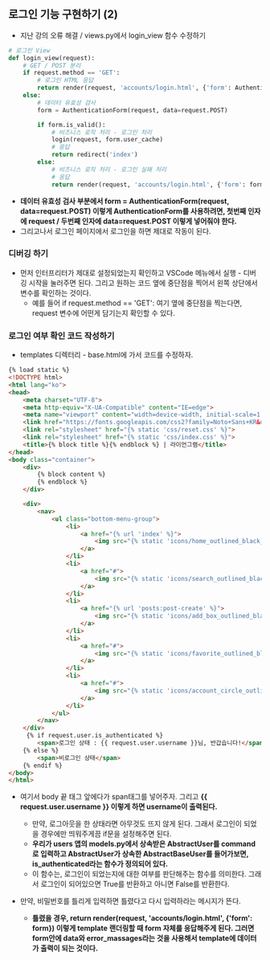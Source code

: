 ## 로그인 기능 구현하기 (2)
- 지난 강의 오류 해결 / views.py에서 login_view 함수 수정하기

```python
# 로그인 View
def login_view(request):
    # GET / POST 분리
    if request.method == 'GET':
        # 로그인 HTML 응답
        return render(request, 'accounts/login.html', {'form': AuthenticationForm()})
    else:
        # 데이터 유효성 검사
        form = AuthenticationForm(request, data=request.POST)

        if form.is_valid():
            # 비즈니스 로직 처리 - 로그인 처리
            login(request, form.user_cache)
            # 응답 
            return redirect('index')
        else:
            # 비즈니스 로직 처리 - 로그인 실패 처리
            # 응답
            return render(request, 'accounts/login.html', {'form': form})
```

- **데이터 유효성 검사 부분에서 form = AuthenticationForm(request, data=request.POST) 이렇게 AuthenticationForm를 사용하려면, 첫번째 인자에 request / 두번째 인자에 data=request.POST 이렇게 넣어줘야 한다.**
- 그리고나서 로그인 페이지에서 로그인을 하면 제대로 작동이 된다.


### 디버깅 하기
- 먼저 인터프리터가 제대로 설정되었는지 확인하고 VSCode 메뉴에서 실행 - 디버깅 시작을 눌러주면 된다. 그리고 원하는 코드 옆에 중단점을 찍어서 왼쪽 상단에서 변수를 확인하는 것이다. 
  - 예를 들어 if request.method == 'GET': 여기 옆에 중단점을 찍는다면, request 변수에 어떤게 담기는지 확인할 수 있다.



### 로그인 여부 확인 코드 작성하기
- templates 디렉터리 - base.html에 가서 코드를 수정하자. 

```html
{% load static %}
<!DOCTYPE html>
<html lang="ko">
<head>
    <meta charset="UTF-8">
    <meta http-equiv="X-UA-Compatible" content="IE=edge">
    <meta name="viewport" content="width=device-width, initial-scale=1.0">
    <link href="https://fonts.googleapis.com/css2?family=Noto+Sans+KR&display=swap" rel="stylesheet">
    <link rel="stylesheet" href="{% static 'css/reset.css' %}">
    <link rel="stylesheet" href="{% static 'css/index.css' %}">
    <title>{% block title %}{% endblock %} | 라이언그램</title>
</head>
<body class="container">
    <div>
        {% block content %}
        {% endblock %}
    </div>

    <div>
        <nav>
            <ul class="bottom-menu-group">
                <li>
                    <a href="{% url 'index' %}">
                        <img src="{% static 'icons/home_outlined_black_36dp.svg' %}" alt="홈"/>
                    </a>
                </li>
                <li>
                    <a href="#">
                        <img src="{% static 'icons/search_outlined_black_36dp.svg' %}" alt="검색"/>
                    </a>
                </li>
                <li>
                    <a href="{% url 'posts:post-create' %}">
                        <img src="{% static 'icons/add_box_outlined_black_36dp.svg' %}" alt="글쓰기"/>
                    </a>
                </li>
                <li>
                    <a href="#">
                        <img src="{% static 'icons/favorite_outlined_black_36dp.svg' %}" alt="좋아요"/>
                    </a>
                </li>
                <li>
                    <a href="#">
                        <img src="{% static 'icons/account_circle_outlined_black_36dp.svg' %}" alt="프로필"/>
                    </a>
                </li>
            </ul>
        </nav>
    </div>
     {% if request.user.is_authenticated %}
        <span>로그인 상태 : {{ request.user.username }}님, 반갑습니다!</span>
    {% else %}
        <span>비로그인 상태</span>
    {% endif %}
</body>
</html>
```

- 여기서 body 끝 태그 앞에다가 span태그를 넣어주자. 그리고 **{{ request.user.username }} 이렇게 하면 username이 출력된다.** 
  - 만약, 로그아웃을 한 상태라면 아무것도 뜨지 않게 된다. 그래서 로그인이 되었을 경우에만 띄워주게끔 if문을 설정해주면 된다.
  - **우리가 users 앱의 models.py에서 상속받은 AbstractUser를 command로 입력하고 AbstractUser가 상속한 AbstractBaseUser를 들어가보면, is_authenticated라는 함수가 정의되어 있다.**
  - 이 함수는, 로그인이 되었는지에 대한 여부를 판단해주는 함수를 의미한다. 그래서 로그인이 되어있으면 True를 반환하고 아니면 False를 반환한다.

- 만약, 비밀번호를 틀리게 입력하면 틀렸다고 다시 입력하라는 메시지가 뜬다. 
  - **틀렸을 경우, return render(request, 'accounts/login.html', {'form': form}) 이렇게 template 랜더링할 때 form 자체를 응답해주게 된다. 그러면 form안에 data와 error_massages라는 것을 사용해서 template에 데이터가 출력이 되는 것이다.** 



